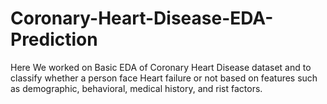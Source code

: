 # Coronary-Heart-Disease-EDA-Prediction

Here We worked on Basic EDA of Coronary Heart Disease dataset and to classify whether a person face Heart failure or not based on features such as demographic, behavioral, medical history, and rist factors.  
